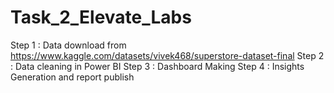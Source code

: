 # Task_2_Elevate_Labs
Step 1 : Data download from https://www.kaggle.com/datasets/vivek468/superstore-dataset-final
Step 2 : Data cleaning in Power BI
Step 3 : Dashboard Making
Step 4 : Insights Generation and report publish
